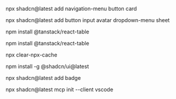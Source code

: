 npx shadcn@latest add navigation-menu button card

npx shadcn@latest add button input avatar dropdown-menu sheet

npm install @tanstack/react-table



npm install @tanstack/react-table

npx clear-npx-cache

npm install -g @shadcn/ui@latest


npx shadcn@latest add badge


npx shadcn@latest mcp init --client vscode